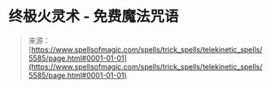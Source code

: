 <!--yml

类别：未分类

日期：2024年06月12日 18:39:56

-->

# 终极火灵术 - 免费魔法咒语

> 来源：[https://www.spellsofmagic.com/spells/trick_spells/telekinetic_spells/5585/page.html#0001-01-01](https://www.spellsofmagic.com/spells/trick_spells/telekinetic_spells/5585/page.html#0001-01-01)
